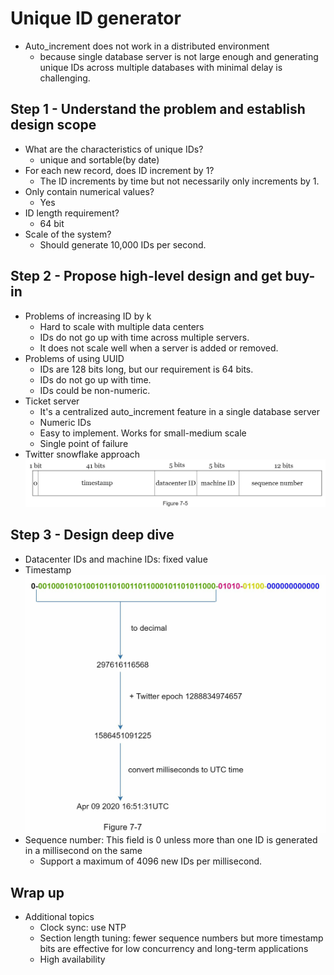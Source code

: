 # Unique ID generator

- Auto_increment does not work in a distributed environment
  - because single database server is not large enough and generating unique IDs across multiple databases with minimal delay is challenging.

## Step 1 - Understand the problem and establish design scope

- What are the characteristics of unique IDs?
  - unique and sortable(by date)
- For each new record, does ID increment by 1?
  - The ID increments by time but not necessarily only increments by 1.
- Only contain numerical values?
  - Yes
- ID length requirement?
  - 64 bit
- Scale of the system?
  - Should generate 10,000 IDs per second.

## Step 2 - Propose high-level design and get buy-in
- Problems of increasing ID by k
  - Hard to scale with multiple data centers
  - IDs do not go up with time across multiple servers.
  - It does not scale well when a server is added or removed.
- Problems of using UUID
  - IDs are 128 bits long, but our requirement is 64 bits.
  - IDs do not go up with time.
  - IDs could be non-numeric.
- Ticket server
  - It's a centralized auto_increment feature in a single database server
  - Numeric IDs
  - Easy to implement. Works for small-medium scale
  - Single point of failure
- Twitter snowflake approach
![img.png](image_wsc/snowflake.png)

## Step 3 - Design deep dive
- Datacenter IDs and machine IDs: fixed value
- Timestamp
![img.png](image_wsc/timestamp.png)
- Sequence number: This field is 0 unless more than one ID is generated in a millisecond on the same
  - Support a maximum of 4096 new IDs per millisecond.

## Wrap up
- Additional topics
  - Clock sync: use NTP
  - Section length tuning: fewer sequence numbers but more timestamp bits are effective for low concurrency and long-term applications
  - High availability